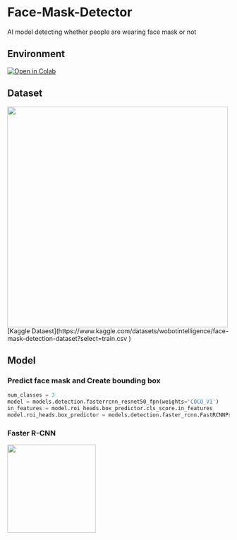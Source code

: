 # Face-Mask-Detector
AI model detecting whether people are wearing face mask or not

## Environment
[![Open in Colab](https://colab.research.google.com/assets/colab-badge.svg)](https://colab.research.google.com/drive/1M57_J3TyLfo_h2Yr915LqS6d_VG6loSU#scrollTo=Gmnfz9jxS8cX)

## Dataset
<img width="500" src="[https://user-images.githubusercontent.com/63842546/213862572-89924584-77c7-448d-b8f8-c8525c66980f.JPG](https://user-images.githubusercontent.com/63842546/214035622-55f90868-8e6d-4875-92ab-10162f8a168a.png)"/>
[Kaggle Dataest](https://www.kaggle.com/datasets/wobotintelligence/face-mask-detection-dataset?select=train.csv
)

## Model
### Predict face mask and Create bounding box

```python
num_classes = 3
model = models.detection.fasterrcnn_resnet50_fpn(weights='COCO_V1')
in_features = model.roi_heads.box_predictor.cls_score.in_features
model.roi_heads.box_predictor = models.detection.faster_rcnn.FastRCNNPredictor(in_features, num_classes)
```
### Faster R-CNN
<img width="200" src="https://user-images.githubusercontent.com/63842546/214036050-8b37f3dd-e75f-4d70-bc39-421ccca56dc6.png"/>

